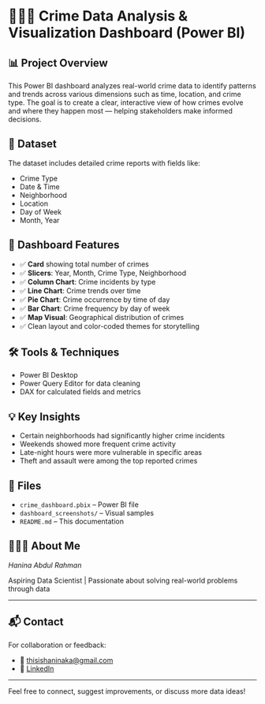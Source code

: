 # 🕵🏽‍♀️ Crime Data Analysis & Visualization Dashboard (Power BI)

## 📊 Project Overview
This Power BI dashboard analyzes real-world crime data to identify patterns and trends across various dimensions such as time, location, and crime type. The goal is to create a clear, interactive view of how crimes evolve and where they happen most — helping stakeholders make informed decisions.

## 🧾 Dataset
The dataset includes detailed crime reports with fields like:
- Crime Type
- Date & Time
- Neighborhood
- Location
- Day of Week
- Month, Year

## 🎯 Dashboard Features
- ✅ **Card** showing total number of crimes  
- ✅ **Slicers**: Year, Month, Crime Type, Neighborhood  
- ✅ **Column Chart**: Crime incidents by type  
- ✅ **Line Chart**: Crime trends over time  
- ✅ **Pie Chart**: Crime occurrence by time of day  
- ✅ **Bar Chart**: Crime frequency by day of week  
- ✅ **Map Visual**: Geographical distribution of crimes  
- ✅ Clean layout and color-coded themes for storytelling

## 🛠️ Tools & Techniques
- Power BI Desktop
- Power Query Editor for data cleaning
- DAX for calculated fields and metrics

## 💡 Key Insights
- Certain neighborhoods had significantly higher crime incidents  
- Weekends showed more frequent crime activity  
- Late-night hours were more vulnerable in specific areas  
- Theft and assault were among the top reported crimes

## 📁 Files
- `crime_dashboard.pbix` – Power BI file  
- `dashboard_screenshots/` – Visual samples  
- `README.md` – This documentation

## 👩🏻‍💻 About Me
*Hanina Abdul Rahman*  

Aspiring Data Scientist | Passionate about solving real-world problems through data

---

## 📬 Contact

For collaboration or feedback:
- 📧 thisishaninaka@gmail.com
- 🔗 [LinkedIn](https://linkedin.com/in/hanina-ka)

---

Feel free to connect, suggest improvements, or discuss more data ideas!

